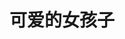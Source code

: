 ---
layout: girls
title: 可爱的女孩子
banner: <span title="大家都是我的天使！">排名不分先后</span>
girls:
  - name: 鹿乃
    avatar: https://pic.lijiakaijun.cyou/tx/kano.webp
    from: 日本女唱见
    url: 
    reason: 最喜欢鹿乃啦！
  - name: 鹿乃(虚拟UP主)
    avatar: https://pic.lijiakaijun.cyou/tx/kano-vtuber.webp
    from: vtuber
    url: 
    reason: 最喜欢鹿乃啦！
  - name: 凑阿库娅
    avatar: https://pic.lijiakaijun.cyou/tx/minnanoaqua.webp
    from: vtuber
    url: 
    reason:
  - name: 小东人鱼
    avatar: https://pic.lijiakaijun.cyou/tx/xiaodongrenyu.webp
    from: vtuber
    url:
    reason:
  - name: 花丸晴琉
    avatar: https://pic.lijiakaijun.cyou/tx/orange.webp
    from: vtuber
    url:
    reason:
---